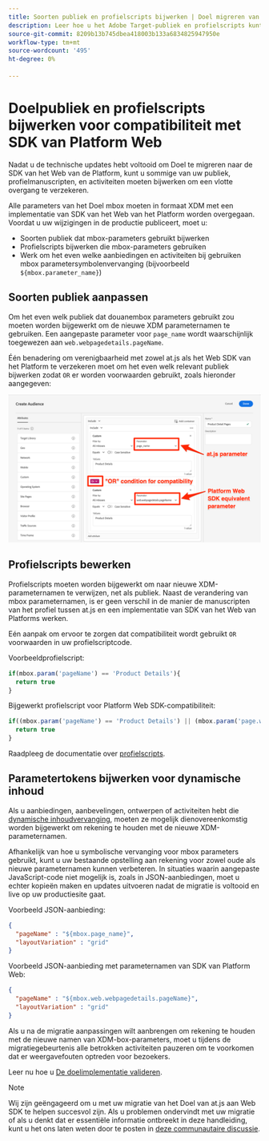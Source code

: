 ```yaml
---
title: Soorten publiek en profielscripts bijwerken | Doel migreren van at.js 2.x naar Web SDK
description: Leer hoe u het Adobe Target-publiek en profielscripts kunt bijwerken voor compatibiliteit met Web SDK van Experience Platform.
source-git-commit: 8209b13b745dbea418003b133a6834825947950e
workflow-type: tm+mt
source-wordcount: '495'
ht-degree: 0%

---
```


# Doelpubliek en profielscripts bijwerken voor compatibiliteit met SDK van Platform Web

Nadat u de technische updates hebt voltooid om Doel te migreren naar de SDK van het Web van de Platform, kunt u sommige van uw publiek, profielmanuscripten, en activiteiten moeten bijwerken om een vlotte overgang te verzekeren.

Alle parameters van het Doel mbox moeten in formaat XDM met een implementatie van SDK van het Web van het Platform worden overgegaan. Voordat u uw wijzigingen in de productie publiceert, moet u:

* Soorten publiek dat mbox-parameters gebruikt bijwerken
* Profielscripts bijwerken die mbox-parameters gebruiken
* Werk om het even welke aanbiedingen en activiteiten bij gebruiken mbox parametersymbolenvervanging (bijvoorbeeld `${mbox.parameter_name}`)

## Soorten publiek aanpassen

Om het even welk publiek dat douanembox parameters gebruikt zou moeten worden bijgewerkt om de nieuwe XDM parameternamen te gebruiken. Een aangepaste parameter voor `page_name` wordt waarschijnlijk toegewezen aan `web.webpagedetails.pageName`.

Één benadering om verenigbaarheid met zowel at.js als het Web SDK van het Platform te verzekeren moet om het even welk relevant publiek bijwerken zodat `OR` er worden voorwaarden gebruikt, zoals hieronder aangegeven:

![Hoe te om update een publiek van het Doel voor de verenigbaarheid van SDK van het Web van het Platform te bekijken](assets/target-audience-update.png)

## Profielscripts bewerken

Profielscripts moeten worden bijgewerkt om naar nieuwe XDM-parameternamen te verwijzen, net als publiek. Naast de verandering van mbox parameternamen, is er geen verschil in de manier de manuscripten van het profiel tussen at.js en een implementatie van SDK van het Web van Platforms werken.

Eén aanpak om ervoor te zorgen dat compatibiliteit wordt gebruikt `OR` voorwaarden in uw profielscriptcode.

Voorbeeldprofielscript:

```Javascript
if(mbox.param('pageName') == 'Product Details'){
  return true
}
```

Bijgewerkt profielscript voor Platform Web SDK-compatibiliteit:

```Javascript
if((mbox.param('pageName') == 'Product Details') || (mbox.param('page.webpagedetails.pageName') =='Product Details')){
  return true
}
```

Raadpleeg de documentatie over [profielscripts](https://experienceleague.adobe.com/docs/target/using/audiences/visitor-profiles/profile-parameters.html).

## Parametertokens bijwerken voor dynamische inhoud

Als u aanbiedingen, aanbevelingen, ontwerpen of activiteiten hebt die [dynamische inhoudvervanging](https://experienceleague.adobe.com/docs/target/using/experiences/offers/passing-profile-attributes-to-the-html-offer.html), moeten ze mogelijk dienovereenkomstig worden bijgewerkt om rekening te houden met de nieuwe XDM-parameternamen.

Afhankelijk van hoe u symbolische vervanging voor mbox parameters gebruikt, kunt u uw bestaande opstelling aan rekening voor zowel oude als nieuwe parameternamen kunnen verbeteren. In situaties waarin aangepaste JavaScript-code niet mogelijk is, zoals in JSON-aanbiedingen, moet u echter kopieën maken en updates uitvoeren nadat de migratie is voltooid en live op uw productiesite gaat.

Voorbeeld JSON-aanbieding:

```JSON
{
  "pageName" : "${mbox.page_name}",
  "layoutVariation" : "grid"
}
```

Voorbeeld JSON-aanbieding met parameternamen van SDK van Platform Web:

```JSON
{
  "pageName" : "${mbox.web.webpagedetails.pageName}",
  "layoutVariation" : "grid"
}
```

Als u na de migratie aanpassingen wilt aanbrengen om rekening te houden met de nieuwe namen van XDM-box-parameters, moet u tijdens de migratiegebeurtenis alle betrokken activiteiten pauzeren om te voorkomen dat er weergavefouten optreden voor bezoekers.

Leer nu hoe u [De doelimplementatie valideren](validate.md).

>[!NOTE]
>
>Wij zijn geëngageerd om u met uw migratie van het Doel van at.js aan Web SDK te helpen succesvol zijn. Als u problemen ondervindt met uw migratie of als u denkt dat er essentiële informatie ontbreekt in deze handleiding, kunt u het ons laten weten door te posten in [deze communautaire discussie](https://experienceleaguecommunities.adobe.com/t5/adobe-experience-platform-launch/tutorial-discussion-implement-adobe-experience-cloud-with-web/td-p/444996).